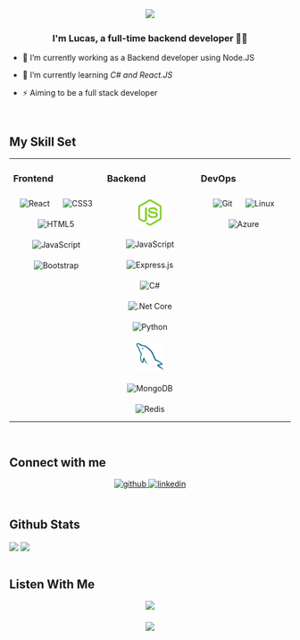 <div align="center">
<img src="https://i.pinimg.com/originals/2f/f4/28/2ff428006f3ade5f10beac69372062ab.gif" />
</div>  
  

### <div align="center">I'm Lucas, a full-time backend developer 👨‍💻 </div>  
  

- 🔭 I’m currently working as a Backend developer using Node.JS  
  
- 🌱 I’m currently learning *C# and React.JS*  

- ⚡ Aiming to be a full stack developer
  

<br/>  


## My Skill Set  
<table><tr><td valign="top" width="33%">

### Frontend  
<div align="center">  
<img style="margin: 10px" src="https://profilinator.rishav.dev/skills-assets/react-original-wordmark.svg" alt="React" height="50" />
<img style="margin: 10px" src="https://profilinator.rishav.dev/skills-assets/css3-original-wordmark.svg" alt="CSS3" height="50" />
<img style="margin: 10px" src="https://profilinator.rishav.dev/skills-assets/html5-original-wordmark.svg" alt="HTML5" height="50" />
<img style="margin: 10px" src="https://profilinator.rishav.dev/skills-assets/javascript-original.svg" alt="JavaScript" height="50" />
<img style="margin: 10px" src="https://profilinator.rishav.dev/skills-assets/bootstrap-plain.svg" alt="Bootstrap" height="50" />
</div>

</td><td valign="top" width="33%">



### Backend  
<div align="center">  
<img style="margin: 10px" src="https://raw.githubusercontent.com/devicons/devicon/master/icons/nodejs/nodejs-original.svg" alt="Node.js" height="50" />
<img style="margin: 10px" src="https://profilinator.rishav.dev/skills-assets/javascript-original.svg" alt="JavaScript" height="50" />
<img style="margin: 10px" src="https://www.nextontop.com/assets/img/services/web/expressjs.svg" alt="Express.js" height="50" />
<img style="margin: 10px" src="https://profilinator.rishav.dev/skills-assets/csharp-original.svg" alt="C#" height="50" />
<img style="margin: 10px" src="https://profilinator.rishav.dev/skills-assets/dotnetcore.png" alt=".Net Core" height="50" />
<img style="margin: 10px" src="https://profilinator.rishav.dev/skills-assets/python-original.svg" alt="Python" height="50" />
<img style="margin: 10px" src="https://raw.githubusercontent.com/devicons/devicon/master/icons/mysql/mysql-original.svg" alt="MySQL" height="50" />
<img style="margin: 10px" src="https://profilinator.rishav.dev/skills-assets/mongodb-original-wordmark.svg" alt="MongoDB" height="50" />
<img style="margin: 10px" src="https://profilinator.rishav.dev/skills-assets/redis-original-wordmark.svg" alt="Redis" height="50" />
</div>

</td><td valign="top" width="33%">



### DevOps  
<div align="center">  
<img style="margin: 10px" src="https://profilinator.rishav.dev/skills-assets/git-scm-icon.svg" alt="Git" height="50" />  
<img style="margin: 10px" src="https://profilinator.rishav.dev/skills-assets/linux-original.svg" alt="Linux" height="50" />  
<img style="margin: 10px" src="https://profilinator.rishav.dev/skills-assets/microsoft_azure-icon.svg" alt="Azure" height="50" />  
</div>

</td></tr></table>  

<br/>  


## Connect with me  
<div align="center">
<a href="https://github.com/LucasSCSilv" target="_blank">
<img src=https://img.shields.io/badge/github-%2324292e.svg?&style=for-the-badge&logo=github&logoColor=white alt=github style="margin-bottom: 5px;" />
</a>
<a href="https://linkedin.com/in/lucas-samuel-8641b0186" target="_blank">
<img src=https://img.shields.io/badge/linkedin-%231E77B5.svg?&style=for-the-badge&logo=linkedin&logoColor=white alt=linkedin style="margin-bottom: 5px;" />
</a>  
</div>  
  

<br/>  


## Github Stats  
<div align="left"><img src="https://github-readme-stats.vercel.app/api?username=LucasSCSilv&show_icons=true&count_private=true&hide_border=true" align="center" />  
<img src="https://github-readme-stats.vercel.app/api/top-langs/?username=LucasSCSilv&hide_border=true&layout=compact" align="center" style="height: 10em"/>  
</div> 


<br/>  

## Listen With Me
<div align="center"><a href="https://spotify-github-profile.vercel.app/api/view?uid=cfxzjh2ymkfgef64sdwvlbsl9&redirect=true"><img src="https://spotify-github-profile.vercel.app/api/view?uid=cfxzjh2ymkfgef64sdwvlbsl9&cover_image=true&theme=default"/><a/></div>  

<br/>  

<div align="center">
<img src="https://komarev.com/ghpvc/?username=LucasSCSilv&&style=flat-square" align="center" />
</div>  
  

<br/>  


<br />
